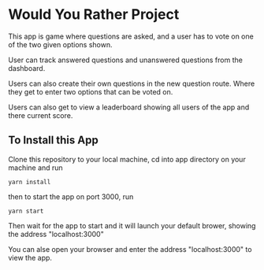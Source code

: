 # Would You Rather Project

This app is game where questions are asked, and a user has to vote on one of the two given options shown. 

User can track answered questions and unanswered questions from the dashboard.

Users can also create their own questions in the new question route. Where they get to enter two options that can be voted on.

Users can also get to view a leaderboard showing all users of the app and there current score.

## To Install this App

Clone this repository to your local machine, cd into app directory on your machine and run

```
yarn install

```

then to start the app on port 3000, run

```
yarn start
```

Then wait for the app to start and it will launch your default brower, showing the address "localhost:3000"

You can alse open your browser and enter the address "localhost:3000" to view the app.